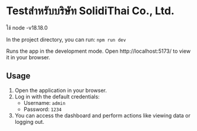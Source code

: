 # Testสำหรับบริษัท SolidiThai Co., Ltd.

ใช้ node -v18.18.0

In the project directory, you can run: `npm run dev`


Runs the app in the development mode.
Open http://localhost:5173/ to view it in your browser.

## Usage

1. Open the application in your browser.
2. Log in with the default credentials:
   - Username: `admin`
   - Password: `1234`
3. You can access the dashboard and perform actions like viewing data or logging out.
